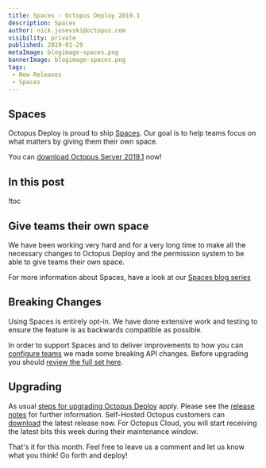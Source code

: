 ```yaml
---
title: Spaces - Octopus Deploy 2019.1
description: Spaces
author: nick.josevski@octopus.com
visibility: private
published: 2019-01-29
metaImage: blogimage-spaces.png
bannerImage: blogimage-spaces.png
tags:
 - New Releases
 - Spaces
---
```



## Spaces

Octopus Deploy is proud to ship [Spaces](https://octopus.com/spaces). Our goal is to help teams focus on what matters by giving them their own space.

You can [download Octopus Server 2019.1](https://octopus.com/downloads) now!

## In this post

!toc

## Give teams their own space

We have been working very hard and for a very long time to make all the necessary changes to Octopus Deploy and the permission system to be able to give teams their own space.

For more information about Spaces, have a look at our [Spaces blog series](https://octopus.com/blog/octopus-spaces-blog-series-kick-off)

## Breaking Changes

Using Spaces is entirely opt-in. We have done extensive work and testing to ensure the feature is as backwards compatible as possible.

In order to support Spaces and to deliver improvements to how you can [configure teams](https://octopus.com/blog/team-configuration-improvements) we made some breaking API changes. Before upgrading you should [review the full set here](https://octopus.com/downloads/compare?from=2018.12.1&to=2019.1.0).

## Upgrading

As usual [steps for upgrading Octopus Deploy](https://octopus.com/docs/administration/upgrading) apply. Please see the [release notes](https://octopus.com/downloads/compare?to=2019.1.0) for further information. Self-Hosted Octopus customers can [download](https://octopus.com/downloads/2019.1.0) the latest release now. For Octopus Cloud, you will start receiving the latest bits this week during their maintenance window.

That's it for this month. Feel free to leave us a comment and let us know what you think! Go forth and deploy!
